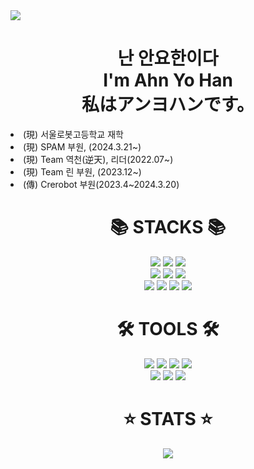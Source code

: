 <!DOCTYPE html>
<html lang="en">
<head>
    <meta charset="UTF-8">
    <meta http-equiv="X-UA-Compatible" content="IE=edge">
    <meta name="viewport" content="width=device-width, initial-scale=1.0">
</head>
  <body>
    <img align="center" src="https://capsule-render.vercel.app/api?type=waving&text=나는%20안요한이다&&color=timeGradient&&animation=twinkling&height=200&fontSize=60"/>
    <h1 align="center">난 안요한이다</br>I'm Ahn Yo Han</br>私はアンヨハンです。</h1>
    <dt align="center">
    <dt>
        <li>(現) 서울로봇고등학교 재학</li>
        <li>(現) SPAM 부원, (2024.3.21~)</li>
        <li>(現) Team 역천(逆天), 리더(2022.07~)</li>
        <li>(現) Team 린 부원, (2023.12~)</li>
        <li>(傳) Crerobot 부원(2023.4~2024.3.20)</li>
    </dt>
    <div align="center"><h1>📚 STACKS 📚 </h1></div>
    <div align="center">
        <img src="https://img.shields.io/badge/java-007396?style=for-the-badge&logo=java&logoColor=white">
        <img src="https://img.shields.io/badge/c++-00599C?style=for-the-badge&logo=c%2B%2B&logoColor=white">
        <img src="https://img.shields.io/badge/python-3776AB?style=for-the-badge&logo=python&logoColor=white">
        <br>
        <img src="https://img.shields.io/badge/html5-E34F26?style=for-the-badge&logo=html5&logoColor=white">
        <img src="https://img.shields.io/badge/javascript-F7DF1E?style=for-the-badge&logo=javascript&logoColor=black">
        <img src="https://img.shields.io/badge/css-1572B6?style=for-the-badge&logo=css3&logoColor=white">
        <br>
        <img src="https://img.shields.io/badge/androidstudio-3DDC84?style=for-the-badge&logo=androidstudio&logoColor=white">      
        <img src="https://img.shields.io/badge/adobephotoshop-31A8FF?style=for-the-badge&logo=adobephotoshop&logoColor=black">
        <img src="https://img.shields.io/badge/adobeillustrator-FF9A00?style=for-the-badge&logo=adobeillustrator&logoColor=black">
        <img src="https://img.shields.io/badge/adobepremierepro-9999FF?style=for-the-badge&logo=adobepremierepro&logoColor=black">
        <im src="https://img.shields.io/badge/adobeaftereffects-9999FF?style=for-the-badge&logo=adobeaftereffects&logoColor=black">
        <br />             
</div>
    <div align=center><h1>🛠 TOOLS 🛠 </h1></div>
    <div align="center">
        <img src="https://img.shields.io/badge/git-F05032?style=for-the-badge&logo=git&logoColor=white">
        <img src="https://img.shields.io/badge/github-181717?style=for-the-badge&logo=github&logoColor=white">
        <img src="https://img.shields.io/badge/visualstudiocode-007ACC?style=flat-square&logo=visualstudiocode&logoColor=white">
        <img src="https://img.shields.io/badge/autodesk-000000?style=flat-square&logo=autodesk&logoColor=white">
        <br>
        <img src="https://img.shields.io/badge/figma-F24E1E?style=flat-square&logo=figma&logoColor=white">
        <img src="https://img.shields.io/badge/windows11-0078D4?style=for-the-badge&logo=windows11&logoColor=white">
        <img src="https://img.shields.io/badge/linux-FCC624?style=for-the-badge&logo=linux&logoColor=black">
    <div align=center><h1>⭐ STATS ⭐ </h1></div>
    <div align=center>
    <img align="center"
        src="https://github-readme-stats.vercel.app/api?username=uncroos&show_icons=true&theme=radical"
      />
        </div>
  </body>
</html>
